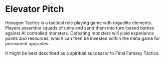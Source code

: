 # Elevator Pitch

Hexagon Tactics is a tactical role playing game with roguelite elements. Players assemble squads of units and send them
into turn-based battles against AI controlled monsters. Defeating monsters will yield experience points and resources,
which can then be invested within the meta game for permanent upgrades.

It might be best described as a spiritual successor to Final Fantasy Tactics.
